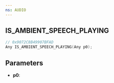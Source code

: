 ```yaml
---
ns: AUDIO
---
```

## IS_AMBIENT_SPEECH_PLAYING

```c
// 0x9072C8B49907BFAD
Any IS_AMBIENT_SPEECH_PLAYING(Any p0);
```

## Parameters
* **p0**:
